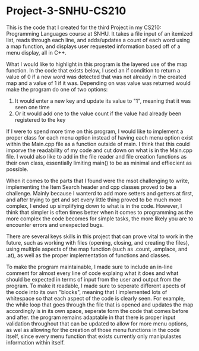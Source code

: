 # Project-3-SNHU-CS210
This is the code that I created for the third Project in my CS210: Programming Languages course at SNHU. It takes a file input of an itemized list, reads through each line, and adds/updates a count of each word using a map function, and displays user requested information based off of a menu display, all in C++.

What I would like to highlight in this program is the layered use of the map function. In the code that exists below, I used an if condition to return a value of 0 if a new word was detected that was not already in the created map and a value of 1 if it was. 
Depending on was value was returned would make the program do one of two options:
1) It would enter a new key and update its value to "1", meaning that it was seen one time
2) Or it would add one to the value count if the value had already been registered to the key

If I were to spend more time on this program, I would like to implement a proper class for each menu option instead of having each menu option exist within the Main.cpp file as a function outside of main. I think that this could imporve the readability of my code and cut down on what is in the Main.cpp file. I would also like to add in the file reader and file creation functions as their own class, essentially limiting main() to be as minimal and effiecient as possible.

When it comes to the parts that I found were the msot challenging to write,  implementing the Item Search header and cpp classes proved to be a challenge. Mainly because I wanterd to add more setters and getters at first, and after trying to get and set every little thing proved to be much more complex, I ended up simplifying down to what is in the code. However, I think that simpler is often times better when it comes to programming as the more complex the code becomes for simple tasks, the more likely you are to encounter errors and unexpected bugs.

There are several keys skills in this project that can prove vital to work in the future, such as working with files (opening, closing, and creating the files), using multiple aspects of the map function (such as .count, .emplace, and .at), as well as the proper implementation of functions and classes.

To make the program maintainable, I made sure to include an in-line comment for almost every line of code explaing what it does and what should be expected in terms of input from the user and output from the program. To make it readable, I made sure to seperate different apects of the code into its own "blocks", meaning that I implemented lots of whitespace so that each aspect of the code is clearly seen. For example, the while loop that goes through the file that is opened and updates the map accordingly is in its own space, seperate form the code that comes before and after. the program remains adaptable in that there is proper input validation throughout that can be updated to allow for more menu options, as wel as allowing for the creation of those menu functions in the code itself, since every menu function that exists currently only manipulastes information within itself.
